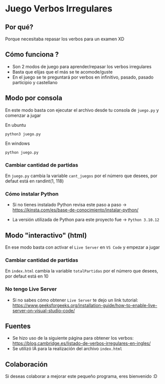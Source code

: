 # Juego Verbos Irregulares

## Por qué?
Porque necesitaba repasar los verbos para un examen XD

## Cómo funciona ?

- Son 2 modos de juego para aprender/repasar los verbos irregulares
- Basta que elijas que el más se te acomode/guste
- En el juego se te preguntará por verbos en infinitivo, pasado, pasado participio y castellano
  
## Modo por consola

En este modo basta con ejecutar el archivo desde tu consola de ``juego.py`` y comenzar a jugar
   
En ubuntu
```
python3 juego.py
```
En windows
```
python juego.py
```
### Cambiar cantidad de partidas

En ``juego.py`` cambia la variable ``cant_juegos`` por el número que desees, por defaut está en randint(1, 118)

### Cómo instalar Python

- Si no tienes instalado Python revisa este paso a paso -> https://kinsta.com/es/base-de-conocimiento/instalar-python/

- La versión utilizada de Python para este proyecto fue -> ``Python 3.10.12``



## Modo "interactivo" (html)

En ese modo basta con activar el ``Live Server`` en ``VS Code`` y empezar a jugar

### Cambiar cantidad de partidas

En ``index.html`` cambia la variable ``totalPartidas`` por el número que desees, por defaut está en 10

### No tengo Live Server
- Si no sabes cómo obtener ``Live Server`` te dejo un link tutorial: https://www.geeksforgeeks.org/installation-guide/how-to-enable-live-server-on-visual-studio-code/  

## Fuentes

- Se hizo uso de la siguiente página para obtener los verbos: https://blog.cambridge.es/listado-de-verbos-irregulares-en-ingles/
- Se utilizó IA para la realización del archivo ``index.html``
  
## Colaboración

Si deseas colaborar a mejorar este pequeño programa, eres bienvenido :D
